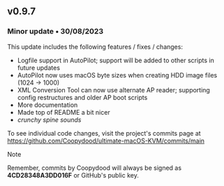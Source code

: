 ## v0.9.7

### Minor update • 30/08/2023

This update includes the following features / fixes / changes:

- Logfile support in AutoPilot; support will be added to other scripts in future updates
- AutoPilot now uses macOS byte sizes when creating HDD image files (1024 -> 1000)
- XML Conversion Tool can now use alternate AP reader; supporting config restructures and older AP boot scripts
- More documentation
- Made top of README a bit nicer
- *crunchy spine sounds*

To see individual code changes, visit the project's commits page at <https://github.com/Coopydood/ultimate-macOS-KVM/commits/main>

> [!NOTE]
> Remember, commits by Coopydood will always be signed as **4CD28348A3DD016F** or GitHub's public key.